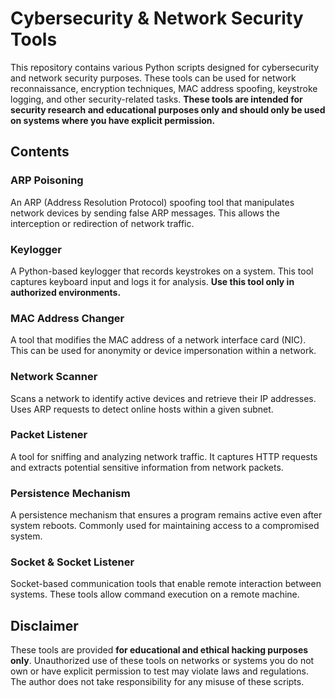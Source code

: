 # Cybersecurity & Network Security Tools

This repository contains various Python scripts designed for cybersecurity and network security purposes. These tools can be used for network reconnaissance, encryption techniques, MAC address spoofing, keystroke logging, and other security-related tasks. **These tools are intended for security research and educational purposes only and should only be used on systems where you have explicit permission.**

## Contents

### ARP Poisoning
An ARP (Address Resolution Protocol) spoofing tool that manipulates network devices by sending false ARP messages. This allows the interception or redirection of network traffic.

### Keylogger
A Python-based keylogger that records keystrokes on a system. This tool captures keyboard input and logs it for analysis. **Use this tool only in authorized environments.**

### MAC Address Changer
A tool that modifies the MAC address of a network interface card (NIC). This can be used for anonymity or device impersonation within a network.

### Network Scanner
Scans a network to identify active devices and retrieve their IP addresses. Uses ARP requests to detect online hosts within a given subnet.

### Packet Listener
A tool for sniffing and analyzing network traffic. It captures HTTP requests and extracts potential sensitive information from network packets.

### Persistence Mechanism
A persistence mechanism that ensures a program remains active even after system reboots. Commonly used for maintaining access to a compromised system.

### Socket & Socket Listener
Socket-based communication tools that enable remote interaction between systems. These tools allow command execution on a remote machine.

## Disclaimer
These tools are provided **for educational and ethical hacking purposes only**. Unauthorized use of these tools on networks or systems you do not own or have explicit permission to test may violate laws and regulations. The author does not take responsibility for any misuse of these scripts.

